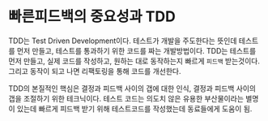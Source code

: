# 빠른피드백의 중요성과 TDD

TDD는 Test Driven Development이다. 테스트가 개발을 주도한다는 뜻인데 테스트를 먼저 만들고, 테스트를 통과하기 위한 코드를 짜는 개발방법이다.
TDD는 테스트를 먼저 만들고, 실제 코드를 작성하고, 원하는 대로 동작하는지 빠르게 `피드백` 받는것이다.그리고 동작이 되고 나면 리팩토링을 통해 코드를 개선한다.

TDD의 본질적인 핵심은 결정과 피드백 사이의 갭에 대한 인식, 결정과 피드백 사이의 갭을 조절하기 위한 테크닉이다.
테스트 코드는 의도치 않은 유용한 부산물이라는 별명이 있는데 빠르게 피드백 받기 위해 테스트코드를 작성했는데 동료들에게 도움이 됨.